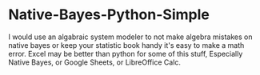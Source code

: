 # Native-Bayes-Python-Simple  

I would use an algabraic system modeler to not make algebra mistakes on native bayes or keep your statistic book handy it's easy to make a math error. 
Excel may be better than python for some of this stuff, Especially Native Bayes, or Google Sheets, or LibreOffice Calc.
